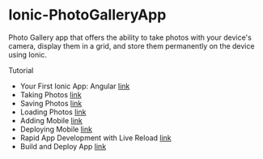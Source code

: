 # Ionic-PhotoGalleryApp
Photo Gallery app that offers the ability to take photos with your device's camera, display them in a grid, and store them permanently on the device using Ionic.<br>

Tutorial<br>
<ul>
    <li>Your First Ionic App: Angular <a href="https://ionicframework.com/docs/angular/your-first-app" target="_blank">link</a></li>
    <li>Taking Photos <a href="https://ionicframework.com/docs/angular/your-first-app/taking-photos" target="_blank">link</a></li>
    <li>Saving Photos <a href="https://ionicframework.com/docs/angular/your-first-app/saving-photos" target="_blank">link</a></li>
    <li>Loading Photos <a href="https://ionicframework.com/docs/angular/your-first-app/loading-photos" target="_blank">link</a></li>
    <li>Adding Mobile <a href="https://ionicframework.com/docs/angular/your-first-app/adding-mobile" target="_blank">link</a></li>
    <li>Deploying Mobile <a href="https://ionicframework.com/docs/angular/your-first-app/deploying-mobile" target="_blank">link</a></li>
    <li>Rapid App Development with Live Reload <a href="https://ionicframework.com/docs/angular/your-first-app/live-reload" target="_blank">link</a></li>
    <li>Build and Deploy App <a href="https://ionicframework.com/docs/angular/your-first-app/distribute" target="_blank">link</a></li>
</ul>
